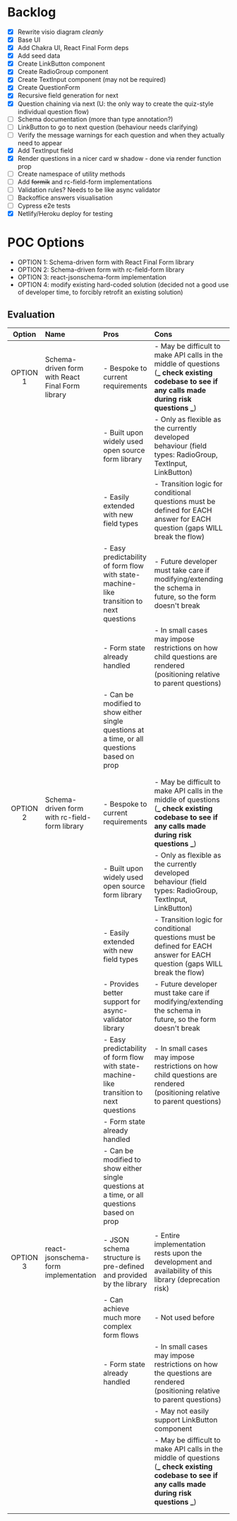 # Backlog

- [x] Rewrite visio diagram _cleanly_
- [x] Base UI
- [x] Add Chakra UI, React Final Form deps
- [x] Add seed data
- [x] Create LinkButton component
- [x] Create RadioGroup component
- [x] Create TextInput component (may not be required)
- [x] Create QuestionForm
- [x] Recursive field generation for next
- [x] Question chaining via next (U: the only way to create the quiz-style individual question flow)
- [ ] Schema documentation (more than type annotation?)
- [ ] LinkButton to go to next question (behaviour needs clarifying)
- [ ] Verify the message warnings for each question and when they actually need to appear
- [x] Add TextInput field
- [x] Render questions in a nicer card w shadow - done via render function prop
- [ ] Create namespace of utility methods
- [ ] Add ~~formik~~ and rc-field-form implementations
- [ ] Validation rules? Needs to be like async validator
- [ ] Backoffice answers visualisation
- [ ] Cypress e2e tests
- [x] Netlify/Heroku deploy for testing

# POC Options

- OPTION 1: Schema-driven form with React Final Form library
- OPTION 2: Schema-driven form with rc-field-form library
- OPTION 3: react-jsonschema-form implementation
- OPTION 4: modify existing hard-coded solution (decided not a good use of developer time, to forcibly retrofit an existing solution)

## Evaluation

|  Option  | Name                                             | Pros                                                                                        | Cons                                                                                                                                             | Notes |
| :------: | :----------------------------------------------- | :------------------------------------------------------------------------------------------ | :----------------------------------------------------------------------------------------------------------------------------------------------- | :---- |
| OPTION 1 | Schema-driven form with React Final Form library | - Bespoke to current requirements                                                           | - May be difficult to make API calls in the middle of questions (**_ check existing codebase to see if any calls made during risk questions _**) |       |
|          |                                                  | - Built upon widely used open source form library                                           | - Only as flexible as the currently developed behaviour (field types: RadioGroup, TextInput, LinkButton)                                         |       |
|          |                                                  | - Easily extended with new field types                                                      | - Transition logic for conditional questions must be defined for EACH answer for EACH question (gaps WILL break the flow)                        |       |
|          |                                                  | - Easy predictability of form flow with state-machine-like transition to next questions     | - Future developer must take care if modifying/extending the schema in future, so the form doesn't break                                         |       |
|          |                                                  | - Form state already handled                                                                | - In small cases may impose restrictions on how child questions are rendered (positioning relative to parent questions)                          |       |
|          |                                                  | - Can be modified to show either single questions at a time, or all questions based on prop |                                                                                                                                                  |       |
|          |                                                  |                                                                                             |                                                                                                                                                  |       |
|          |                                                  |                                                                                             |                                                                                                                                                  |       |
| OPTION 2 | Schema-driven form with rc-field-form library    | - Bespoke to current requirements                                                           | - May be difficult to make API calls in the middle of questions (**_ check existing codebase to see if any calls made during risk questions _**) |       |
|          |                                                  | - Built upon widely used open source form library                                           | - Only as flexible as the currently developed behaviour (field types: RadioGroup, TextInput, LinkButton)                                         |       |
|          |                                                  | - Easily extended with new field types                                                      | - Transition logic for conditional questions must be defined for EACH answer for EACH question (gaps WILL break the flow)                        |       |
|          |                                                  | - Provides better support for async-validator library                                       | - Future developer must take care if modifying/extending the schema in future, so the form doesn't break                                         |       |
|          |                                                  | - Easy predictability of form flow with state-machine-like transition to next questions     | - In small cases may impose restrictions on how child questions are rendered (positioning relative to parent questions)                          |       |
|          |                                                  | - Form state already handled                                                                |                                                                                                                                                  |       |
|          |                                                  | - Can be modified to show either single questions at a time, or all questions based on prop |                                                                                                                                                  |       |
|          |                                                  |                                                                                             |                                                                                                                                                  |       |
| OPTION 3 | react-jsonschema-form implementation             | - JSON schema structure is pre-defined and provided by the library                          | - Entire implementation rests upon the development and availability of this library (deprecation risk)                                           |       |
|          |                                                  | - Can achieve much more complex form flows                                                  | - Not used before                                                                                                                                |       |
|          |                                                  | - Form state already handled                                                                | - In small cases may impose restrictions on how the questions are rendered (positioning relative to parent questions)                            |       |
|          |                                                  |                                                                                             | - May not easily support LinkButton component                                                                                                    |       |
|          |                                                  |                                                                                             | - May be difficult to make API calls in the middle of questions (**_ check existing codebase to see if any calls made during risk questions _**) |       |
|          |                                                  |                                                                                             |                                                                                                                                                  |       |
|          |                                                  |                                                                                             |                                                                                                                                                  |       |
